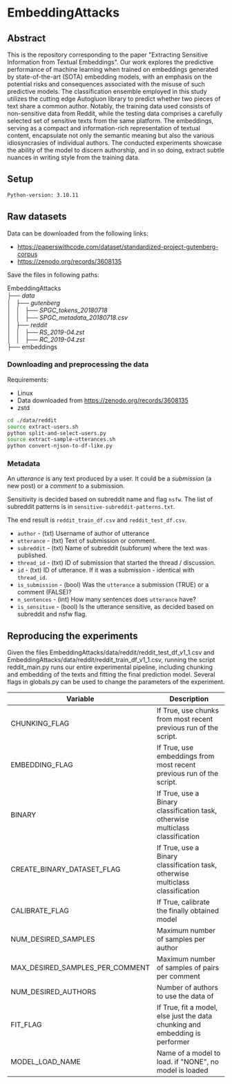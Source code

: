 # EmbeddingAttacks

## Abstract

This is the repository corresponding to the paper "Extracting Sensitive Information from Textual Embeddings".
Our work explores the predictive performance of machine learning when trained on embeddings generated by state-of-the-art (SOTA) embedding models, with an emphasis on the potential risks and consequences associated with the misuse of such predictive models. The classification ensemble employed in this study utilizes the cutting edge Autogluon library to predict whether two pieces of text share a common author. Notably, the training data used consists of non-sensitive data from Reddit, while the testing data comprises a carefully selected set of sensitive texts from the same platform. The embeddings, serving as a compact and information-rich representation of textual content, encapsulate not only the semantic meaning but also the various idiosyncrasies of individual authors. The conducted experiments showcase the ability of the model to discern authorship, and in so doing, extract subtle nuances in writing style from the training data. 

## Setup


```bash
Python-version: 3.10.11
```

## Raw datasets
Data can be downloaded from the following links: 

- https://paperswithcode.com/dataset/standardized-project-gutenberg-corpus
- https://zenodo.org/records/3608135

Save the files in following paths:

EmbeddingAttacks \
├── *data* \
│   ├── *gutenberg* \
│   │   ├── *SPGC_tokens_20180718* \
│   │   ├── *SPGC_metadata_20180718.csv* \
│   ├── *reddit* \
│   │   ├── *RS_2019-04.zst* \
│   │   ├── *RC_2019-04.zst* \
├── embeddings 

### Downloading and preprocessing the data

Requirements:

- Linux
- Data downloaded from https://zenodo.org/records/3608135
- zstd

```bash
cd ./data/reddit
source extract-users.sh
python split-and-select-users.py
source extract-sample-utterances.sh
python convert-njson-to-df-like.py
```

### Metadata

An *utterance* is any text produced by a user. It could be a *submission* (a new post) or
a *comment* to a submission.

Sensitivity is decided based on subreddit name and flag `nsfw`. The list of subreddit patterns 
is in `sensitive-subreddit-patterns.txt`.

The end result is `reddit_train_df.csv` and `reddit_test_df.csv`.

- `author` - (txt) Username of author of utterance
- `utterance` - (txt) Text of submission or comment.
- `subreddit` - (txt) Name of subreddit (subforum) where the text was published.
- `thread_id` - (txt) ID of submission that started the thread / discussion.
- `id` - (txt) ID of utterance. If it was a submission - identical with `thread_id`.
- `is_submission` - (bool) Was the `utterance` a submission (TRUE) or a comment (FALSE)?
- `n_sentences` - (int) How many sentences does `utterance` have?
- `is_sensitive` - (bool) Is the utterance sensitive, as decided based on subreddit and nsfw flag.

## Reproducing the experiments

Given the files EmbeddingAttacks/data/reddit/reddit_test_df_v1_1.csv and EmbeddingAttacks/data/reddit/reddit_train_df_v1_1.csv, running the script reddit_main.py runs our entire experimental pipeline, including chunking and embedding of the texts and fitting the final prediction model. 
Several flags in globals.py can be used to change the parameters of the experiment. 

| Variable     | Description |
| -----------  | ----------- |
| CHUNKING_FLAG  | If True, use chunks from most recent previous run of the script.     |
| EMBEDDING_FLAG  | If True, use embeddings from most recent previous run of the script.      |
| BINARY      | If True, use a Binary classification task, otherwise multiclass classification |
| CREATE_BINARY_DATASET_FLAG      | If True, use a Binary classification task, otherwise multiclass classification |
| CALIBRATE_FLAG      | If True, calibrate the finally obtained model |
| NUM_DESIRED_SAMPLES      | Maximum number of samples per author |
| MAX_DESIRED_SAMPLES_PER_COMMENT      | Maximum number of samples of pairs per comment |
| NUM_DESIRED_AUTHORS      | Number of authors to use the data of |
| FIT_FLAG     | If True, fit a model, else just the data chunking and embedding is performer |
| MODEL_LOAD_NAME      | Name of a model to load. if "NONE", no model is loaded |
